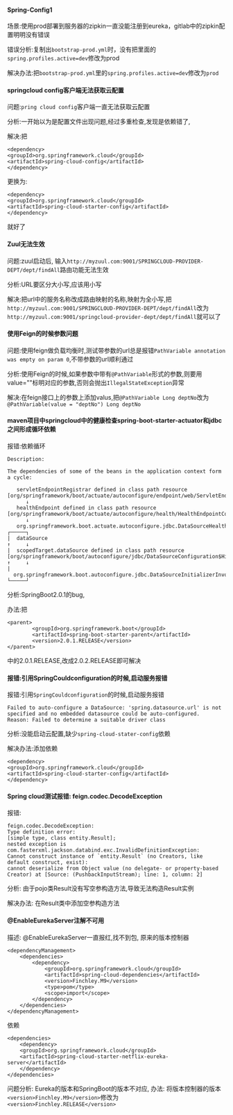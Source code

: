 #### Spring-Config1
场景:使用prod部署到服务器的zipkin一直没能注册到eureka，gitlab中的zipkin配置明明没有错误

错误分析:复制出`bootstrap-prod.yml`时，没有把里面的`spring.profiles.active=dev`修改为prod

解决办法:把`bootstrap-prod.yml`里的`spring.profiles.active=dev`修改为`prod`
#### springcloud config客户端无法获取云配置
问题:`pring cloud config`客户端一直无法获取云配置

分析:一开始以为是配置文件出现问题,经过多重检查,发现是依赖错了,

解决:把
```
<dependency>
<groupId>org.springframework.cloud</groupId>
<artifactId>spring-cloud-config</artifactId>
</dependency>
```
更换为:
```
<dependency>
<groupId>org.springframework.cloud</groupId>
<artifactId>spring-cloud-starter-config</artifactId>
</dependency>
```
就好了
#### Zuul无法生效
问题:zuul启动后, 输入`http://myzuul.com:9001/SPRINGCLOUD-PROVIDER-DEPT/dept/findAll`路由功能无法生效

分析:URL要区分大小写,应该用小写

解决:把url中的服务名称改成路由映射的名称,映射为全小写,把`http://myzuul.com:9001/SPRINGCLOUD-PROVIDER-DEPT/dept/findAll`改为`http://myzuul.com:9001/springcloud-provider-dept/dept/findAll`就可以了
#### 使用Feign的时候参数问题
问题:使用feign做负载均衡时,测试带参数的url总是报错`PathVariable annotation was empty on param 0`,不带参数的url顺利通过

分析:使用Feign的时候,如果参数中带有`@PathVariable`形式的参数,则要用value=""标明对应的参数,否则会抛出`IllegalStateException`异常

解决:在feign接口上的参数上添加valus,把`@PathVariable Long deptNo`改为`@PathVariable(value = "deptNo") Long deptNo`
#### maven项目中springcloud中的健康检查spring-boot-starter-actuator和jdbc之间形成循环依赖
报错:依赖循环
```
Description:

The dependencies of some of the beans in the application context form a cycle:

   servletEndpointRegistrar defined in class path resource [org/springframework/boot/actuate/autoconfigure/endpoint/web/ServletEndpointManagementContextConfiguration.class]
      ↓
   healthEndpoint defined in class path resource [org/springframework/boot/actuate/autoconfigure/health/HealthEndpointConfiguration.class]
      ↓
   org.springframework.boot.actuate.autoconfigure.jdbc.DataSourceHealthIndicatorAutoConfiguration
┌─────┐
|  dataSource
↑     ↓
|  scopedTarget.dataSource defined in class path resource [org/springframework/boot/autoconfigure/jdbc/DataSourceConfiguration$Hikari.class]
↑     ↓
|  org.springframework.boot.autoconfigure.jdbc.DataSourceInitializerInvoker
└─────┘
```
分析:SpringBoot2.0.1的bug,

办法:把
```
<parent>
        <groupId>org.springframework.boot</groupId>
        <artifactId>spring-boot-starter-parent</artifactId>
        <version>2.0.1.RELEASE</version>
</parent>
```
中的2.0.1.RELEASE,改成2.0.2.RELEASE即可解决
#### 报错:引用SpringCouldconfiguration的时候,启动服务报错
报错:引用`SpringCouldconfiguration`的时候,启动服务报错
```
Failed to auto-configure a DataSource: 'spring.datasource.url' is not specified and no embedded datasource could be auto-configured.
Reason: Failed to determine a suitable driver class
```

分析:没能启动云配置,缺少`spring-cloud-stater-config`依赖

解决办法:添加依赖
```
<dependency>
<groupId>org.springframework.cloud</groupId>
<artifactId>spring‐cloud‐starter‐config</artifactId>
</dependency>
```
#### Spring cloud测试报错: feign.codec.DecodeException
报错: 
```
feign.codec.DecodeException:
Type definition error:
[simple type, class entity.Result];
nested exception is com.fasterxml.jackson.databind.exc.InvalidDefinitionException:
Cannot construct instance of `entity.Result` (no Creators, like default construct, exist):
cannot deserialize from Object value (no delegate- or property-based Creator) at [Source: (PushbackInputStream); line: 1, column: 2]
```

分析: 由于pojo类Result没有写空参构造方法,导致无法构造Result实例

解决办法: 在Result类中添加空参构造方法
#### @EnableEurekaServer注解不可用
描述: @EnableEurekaServer一直报红,找不到包,
原来的版本控制器
```
<dependencyManagement>
    <dependencies>
        <dependency>
            <groupId>org.springframework.cloud</groupId>
            <artifactId>spring‐cloud‐dependencies</artifactId>
            <version>Finchley.M9</version>
            <type>pom</type>
            <scope>import</scope>
        </dependency>
    </dependencies>
</dependencyManagement>
```
依赖
```
<dependencies>
    <dependency>
    <groupId>org.springframework.cloud</groupId>
    <artifactId>spring-cloud-starter-netflix-eureka-server</artifactId>
    </dependency>
</dependencies>
```

问题分析: Eureka的版本和SpringBoot的版本不对应,
办法: 将版本控制器的版本`<version>Finchley.M9</version>`修改为`<version>Finchley.RELEASE</version>`







